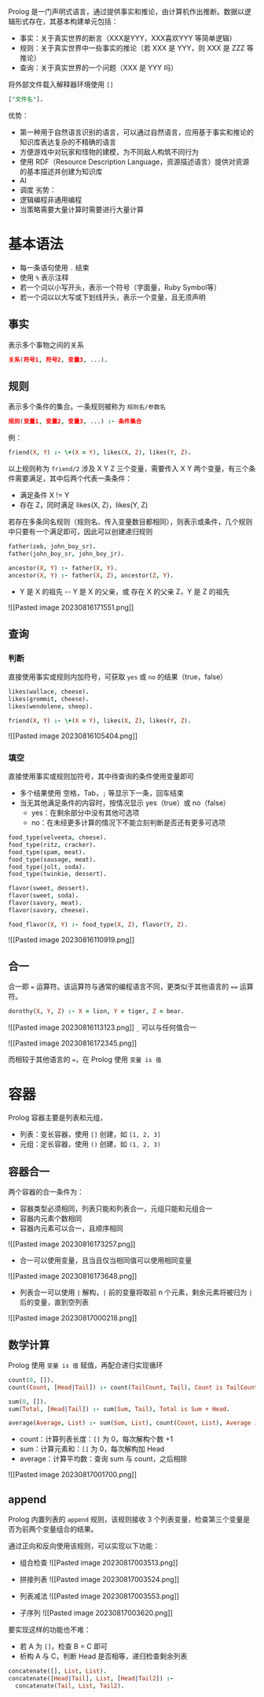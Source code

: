 Prolog 是一门声明式语言，通过提供事实和推论，由计算机作出推断。数据以逻辑形式存在，其基本构建单元包括：
- 事实：关于真实世界的断言（XXX是YYY，XXX喜欢YYY 等简单逻辑）
- 规则：关于真实世界中一些事实的推论（若 XXX 是 YYY，则 XXX 是 ZZZ 等推论）
- 查询：关于真实世界的一个问题（XXX 是 YYY 吗）

将外部文件载入解释器环境使用 `[]`

```prolog
["文件名"].
```

优势：
- 第一种用于自然语言识别的语言，可以通过自然语言，应用基于事实和推论的知识库表达复杂的不精确的语言
- 方便游戏中对玩家和怪物的建模，为不同敌人构筑不同行为
- 使用 RDF（Resource Description Language，资源描述语言）提供对资源的基本描述并创建为知识库
- AI
- 调度
劣势：
- 逻辑编程非通用编程
- 当策略需要大量计算时需要进行大量计算
# 基本语法

- 每一条语句使用 `.` 结束
- 使用 `%` 表示注释
- 若一个词以小写开头，表示一个符号（字面量，Ruby Symbol等）
- 若一个词以以大写或下划线开头，表示一个变量，且无须声明
## 事实

表示多个事物之间的关系

```prolog
关系(符号1, 符号2, 变量3, ...).
```
## 规则

表示多个条件的集合。一条规则被称为 `规则名/参数名`

```prolog
规则(变量1, 变量2, 变量3, ...) :- 条件集合
```

例：

```prolog
friend(X, Y) :- \+(X = Y), likes(X, Z), likes(Y, Z).
```

以上规则称为 `friend/2` 涉及 X Y Z 三个变量，需要传入 X Y 两个变量，有三个条件需要满足，其中后两个代表一条条件：
- 满足条件 X != Y
- 存在 Z，同时满足 likes(X, Z)，likes(Y, Z)

若存在多条同名规则（规则名、传入变量数目都相同），则表示或条件，几个规则中只要有一个满足即可，因此可以创建递归规则

```prolog
father(zeb, john_boy_sr).
father(john_boy_sr, john_boy_jr).

ancestor(X, Y) :- father(X, Y).
ancestor(X, Y) :- father(X, Z), ancestor(Z, Y).
```
- Y 是 X 的祖先 -- Y 是 X 的父亲，或 存在 X 的父亲 Z，Y 是 Z 的祖先

![[Pasted image 20230816171551.png]]
## 查询
### 判断

直接使用事实或规则内加符号，可获取 `yes` 或 `no` 的结果（true，false）

```prolog
likes(wallace, cheese).
likes(grommit, cheese).
likes(wendolene, sheep).

friend(X, Y) :- \+(X = Y), likes(X, Z), likes(Y, Z).
```

![[Pasted image 20230816105404.png]]
### 填空

直接使用事实或规则加符号，其中待查询的条件使用变量即可
- 多个结果使用 空格，Tab，`;` 等显示下一条，回车结束
- 当无其他满足条件的内容时，按情况显示 yes（true）或 no（false）
	- yes：在剩余部分中没有其他可选项
	- no：在未经更多计算的情况下不能立刻判断是否还有更多可选项

```prolog
food_type(velveeta, cheese).
food_type(ritz, cracker).
food_type(spam, meat).
food_type(sausage, meat).
food_type(jolt, soda).
food_type(twinkie, dessert).

flavor(sweet, dessert).
flavor(sweet, soda).
flavor(savory, meat).
flavor(savory, cheese).

food_flavor(X, Y) :- food_type(X, Z), flavor(Y, Z).
```

![[Pasted image 20230816110919.png]]
## 合一

合一即 `=` 运算符。该运算符与通常的编程语言不同，更类似于其他语言的 `==` 运算符。

```prolog
dorothy(X, Y, Z) :- X = lion, Y = tiger, Z = bear.
```

![[Pasted image 20230816113123.png]]
`_` 可以与任何值合一

![[Pasted image 20230816172345.png]]

而相较于其他语言的 `=`，在 Prolog 使用 `变量 is 值`
# 容器

Prolog 容器主要是列表和元组，
- 列表：变长容器，使用 `[]` 创建，如 `[1, 2, 3]`
- 元组：定长容器，使用 `()` 创建，如 `(1, 2, 3)`
## 容器合一

两个容器的合一条件为：
- 容器类型必须相同，列表只能和列表合一，元组只能和元组合一
- 容器内元素个数相同
- 容器内元素可以合一，且顺序相同

![[Pasted image 20230816173257.png]]

- 合一可以使用变量，且当且仅当相同值可以使用相同变量

![[Pasted image 20230816173648.png]]

- 列表合一可以使用 `|` 解构，`|` 前的变量将取前 n 个元素，剩余元素将被归为 `|` 后的变量，直到空列表

![[Pasted image 20230817000218.png]]
## 数学计算

Prolog 使用 `变量 is 值` 赋值，再配合递归实现循环

```prolog
count(0, []).
count(Count, [Head|Tail]) :- count(TailCount, Tail), Count is TailCount + 1.

sum(0, []).
sum(Total, [Head|Tail]) :- sum(Sum, Tail), Total is Sum + Head.

average(Average, List) :- sum(Sum, List), count(Count, List), Average is Sum / Count.
```
- count：计算列表长度：`[]` 为 0，每次解构个数 +1
- sum：计算元素和：`[]` 为 0，每次解构加 Head
- average：计算平均数：查询 sum 与 count，之后相除

![[Pasted image 20230817001700.png]]
## append

Prolog 内置列表的 `append` 规则，该规则接收 3 个列表变量，检查第三个变量是否为前两个变量组合的结果。

通过正向和反向使用该规则，可以实现以下功能：
- 组合检查
![[Pasted image 20230817003513.png]]

- 拼接列表
![[Pasted image 20230817003524.png]]

- 列表减法
![[Pasted image 20230817003553.png]]

- 子序列
![[Pasted image 20230817003620.png]]

要实现这样的功能也不难：
- 若 A 为 `[]`，检查 B = C 即可
- 析构 A 与 C，判断 Head 是否相等，递归检查剩余列表

```prolog
concatenate([], List, List).
concatenate([Head|Tail], List, [Head|Tail2]) :-
  concatenate(Tail, List, Tail2).
```